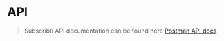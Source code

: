 # API

> Subscribti API documentation can be found here [Postman API docs](https://documenter.getpostman.com/view/1772068/TVzUDweA)
